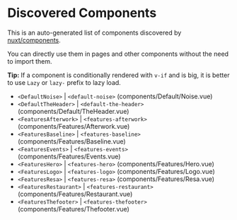 # Discovered Components

This is an auto-generated list of components discovered by [nuxt/components](https://github.com/nuxt/components).

You can directly use them in pages and other components without the need to import them.

**Tip:** If a component is conditionally rendered with `v-if` and is big, it is better to use `Lazy` or `lazy-` prefix to lazy load.

- `<DefaultNoise>` | `<default-noise>` (components/Default/Noise.vue)
- `<DefaultTheHeader>` | `<default-the-header>` (components/Default/TheHeader.vue)
- `<FeaturesAfterwork>` | `<features-afterwork>` (components/Features/Afterwork.vue)
- `<FeaturesBaseline>` | `<features-baseline>` (components/Features/Baseline.vue)
- `<FeaturesEvents>` | `<features-events>` (components/Features/Events.vue)
- `<FeaturesHero>` | `<features-hero>` (components/Features/Hero.vue)
- `<FeaturesLogo>` | `<features-logo>` (components/Features/Logo.vue)
- `<FeaturesResa>` | `<features-resa>` (components/Features/Resa.vue)
- `<FeaturesRestaurant>` | `<features-restaurant>` (components/Features/Restaurant.vue)
- `<FeaturesThefooter>` | `<features-thefooter>` (components/Features/Thefooter.vue)
